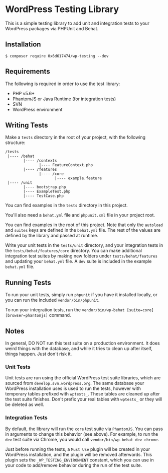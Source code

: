 # WordPress Testing Library

This is a simple testing library to add unit and integration tests to your 
WordPress packages via PHPUnit and Behat.  

## Installation  
``` 
$ composer require 0x6d617474/wp-testing --dev
```

## Requirements  

The following is required in order to use the test library: 
* PHP v5.6+
* PhantomJS or Java Runtime (for integration tests)
* SVN
* WordPress environment

## Writing Tests

Make a `tests` directory in the root of your project, with the following structure: 
```
/tests
 |---- /behat
        |---- /contexts
               |---- FeatureContext.php
        |---- /features
               |---- /core
                      |---- example.feature
 |---- /unit
        |---- bootstrap.php
        |---- ExampleTest.php
        |---- TestCase.php
```

You can find examples in the `tests` directory in this project.  

You'll also need a `behat.yml` file and `phpunit.xml` file in your project root.     

You can find examples in the root of this project. Note that only the `autoload` 
and `suites` keys are defined in the `behat.yml` file. The rest of the values 
are defined by the library and passed at runtime.    

Write your unit tests in the `tests/unit` directory, and your integration tests 
in the `tests/behat/features/core` directory. You can make additional integration 
test suites by making new folders under `tests/behat/features` and updating your 
`behat.yml` file. A `dev` suite is included in the example `behat.yml` file.

## Running Tests  

To run your unit tests, simply run `phpunit` if you have it installed locally, 
or you can run the included `vendor/bin/phpunit`.  

To run your integration tests, run the 
`vendor/bin/wp-behat [suite=core] [browser=phantomjs]` command.

## Notes  

In general, DO NOT run this test suite on a production environment. It does weird 
things with the database, and while it tries to clean up after itself, things 
happen. Just don't risk it.  

### Unit Tests  

Unit tests are run using the official WordPress test suite libraries, which are 
sourced from `develop.svn.wordpress.org`. The same database your 
WordPress installation uses is used to run the tests, however with temporary 
tables prefixed with `wptests_`. These tables are cleaned up after the test suite 
finishes. Don't prefix your real tables with `wptests_` or they will be deleted 
as well.  

### Integration Tests  

By default, the library will run the `core` test suite via `PhantomJS`. You can 
pass in arguments to change this behavior (see above). For example, to run the 
`dev` test suite via Chrome, you would call `vendor/bin/wp-behat dev chrome`.  

Just before running the tests, a `Must Use` plugin will be created in your 
WordPress installation, and the plugin will be removed afterwards. This plugin 
sets the `_WP_TESTING_ENVIRONMENT` constant, which you can use in your code 
to add/remove behavior during the run of the test suite. 
